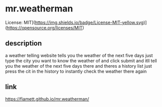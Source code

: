 # mr.weatherman
License: MIT](https://img.shields.io/badge/License-MIT-yellow.svg)](https://opensource.org/licenses/MIT)
## description 
a weather telling website tells you the weather of the next five days just type the city you want to know the weather of and click submit and itll tell you the weather of the next five days there and theres a history list just press the cit in the history to instantly check the weather there again

## link
https://fiamett.github.io/mr.weatherman/
